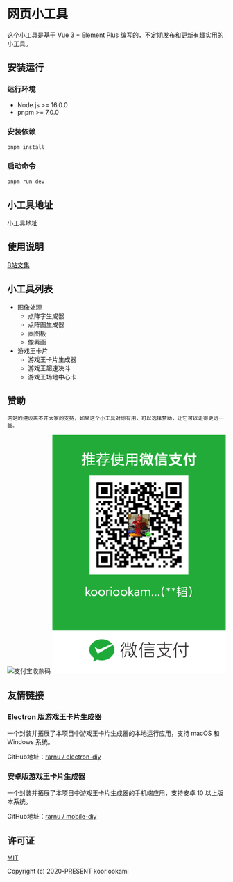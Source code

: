 # 网页小工具

这个小工具是基于 Vue 3 + Element Plus 编写的，不定期发布和更新有趣实用的小工具。

## 安装运行

### 运行环境

* Node.js >= 16.0.0
* pnpm >= 7.0.0

### 安装依赖

```
pnpm install
```

### 启动命令

```
pnpm run dev
```

## 小工具地址

[小工具地址](https://tools.kooriookami.top)

## 使用说明

[B站文集](https://www.bilibili.com/read/readlist/rl314448)

## 小工具列表

* 图像处理
  * 点阵字生成器
  * 点阵图生成器
  * 画图板
  * 像素画
* 游戏王卡片
  * 游戏王卡片生成器
  * 游戏王超速决斗
  * 游戏王场地中心卡

## 赞助

```
网站的建设离不开大家的支持，如果这个小工具对你有用，可以选择赞助，让它可以走得更远一些。
```

![支付宝收款码](./src/assets/image/ali-qr.jpg)
![微信收款码](./src/assets/image/wx-qr.png)

## 友情链接

### Electron 版游戏王卡片生成器

一个封装并拓展了本项目中游戏王卡片生成器的本地运行应用，支持 macOS 和 Windows 系统。

GitHub地址：[rarnu / electron-diy](https://github.com/rarnu/electron-diy)

### 安卓版游戏王卡片生成器

一个封装并拓展了本项目中游戏王卡片生成器的手机端应用，支持安卓 10 以上版本系统。

GitHub地址：[rarnu / mobile-diy](https://github.com/rarnu/mobile-diy)

## 许可证

[MIT](./LICENSE)

Copyright (c) 2020-PRESENT kooriookami
